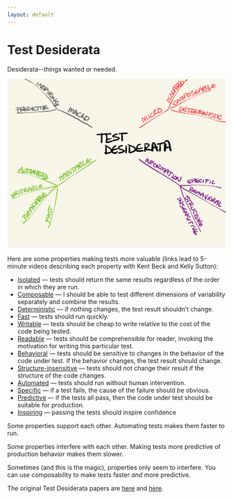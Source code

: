 ```yaml
---
layout: default
---
```


# Test Desiderata

Desiderata--things wanted or needed.

![Mindmap](Desiderata-map.jpg)

Here are some properties making tests more valuable (links lead to 5-minute videos describing each property with Kent Beck and Kelly Sutton):

- [Isolated](https://www.youtube.com/watch?v=HApI2cspQus) — tests should return the same results regardless of the order in which they are run.
- [Composable](https://www.youtube.com/watch?v=Wf3WXYaMt8E) — I should be able to test different dimensions of variability separately and combine the results.
- [Deterministic](https://www.youtube.com/watch?v=PwWyp-wpFiw) — if nothing changes, the test result shouldn’t change.
- [Fast](https://www.youtube.com/watch?v=L0dZ7MmW6xc) — tests should run quickly.
- [Writable](https://www.youtube.com/watch?v=CAttTEUE9HM) — tests should be cheap to write relative to the cost of the code being tested.
- [Readable](https://www.youtube.com/watch?v=bDaFPACTjj8) — tests should be comprehensible for reader, invoking the motivation for writing this particular test.
- [Behavioral](https://www.youtube.com/watch?v=5LOdKDqdWYU) — tests should be sensitive to changes in the behavior of the code under test. If the behavior changes, the test result should change.
- [Structure-insensitive](https://www.youtube.com/watch?v=bvRRbWbQwDU) — tests should not change their result if the structure of the code changes.
- [Automated](https://www.youtube.com/watch?v=YQlmP08dj6g) — tests should run without human intervention.
- [Specific](https://www.youtube.com/watch?v=8lTfrCtPPNE) — if a test fails, the cause of the failure should be obvious.
- [Predictive](https://www.youtube.com/watch?v=7o5qxxx7SmI) — if the tests all pass, then the code under test should be suitable for production.
- [Inspiring](https://www.youtube.com/watch?v=2Q1O8XBVbZQ) — passing the tests should inspire confidence

Some properties support each other. Automating tests makes them faster to run.

Some properties interfere with each other. Making tests more predictive of production behavior makes them slower.

Sometimes (and this is the magic), properties only seem to interfere. You can use composability to make tests faster _and_ more predictive.

The original Test Desiderata papers are [here](https://medium.com/@kentbeck_7670/test-desiderata-94150638a4b3) and [here](https://medium.com/@kentbeck_7670/programmer-test-principles-d01c064d7934).
